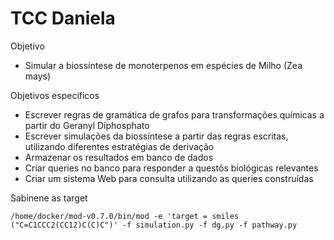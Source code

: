 # TCC Daniela

Objetivo

* Simular a biossíntese de monoterpenos em espécies de Milho (Zea mays)

Objetivos específicos

* Escrever regras de gramática de grafos para transformações químicas a partir do Geranyl Diphosphato
* Escrever simulações da biossíntese a partir das regras escritas, utilizando diferentes estratégias de derivação 
* Armazenar os resultados em banco de dados
* Criar queries no banco para responder a questõs biológicas relevantes
* Criar um sistema Web para consulta utilizando as queries construídas

Sabinene as target

`/home/docker/mod-v0.7.0/bin/mod -e 'target = smiles ("C=C1CCC2(CC12)C(C)C")' -f simulation.py -f dg.py -f pathway.py`
